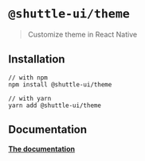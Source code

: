 # `@shuttle-ui/theme`

> Customize theme in React Native

## Installation

```
// with npm
npm install @shuttle-ui/theme

// with yarn
yarn add @shuttle-ui/theme
```

## Documentation

[**The documentation**](https://jumperchuck.github.io/shuttle-ui)
